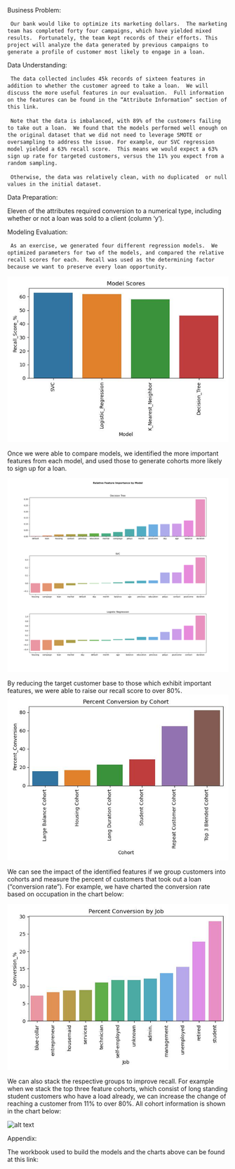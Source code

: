 Business Problem:

     Our bank would like to optimize its marketing dollars.  The marketing team has completed forty four campaigns, which have yielded mixed results.  Fortunately, the team kept records of their efforts. This project will analyze the data generated by previous campaigns to generate a profile of customer most likely to engage in a loan.  

Data Understanding:

     The data collected includes 45k records of sixteen features in addition to whether the customer agreed to take a loan.  We will discuss the more useful features in our evaluation.  Full information on the features can be found in the “Attribute Information” section of this link.

     Note that the data is imbalanced, with 89% of the customers failing to take out a loan.  We found that the models performed well enough on the original dataset that we did not need to leverage SMOTE or oversampling to address the issue. For example, our SVC regression model yielded a 63% recall score.  This means we would expect a 63% sign up rate for targeted customers, versus the 11% you expect from a random sampling.

     Otherwise, the data was relatively clean, with no duplicated  or null values in the initial dataset. 

Data Preparation:

Eleven of the attributes required conversion to a numerical type, including whether or not a loan was sold to a client (column ‘y’).   

Modeling Evaluation:

     As an exercise, we generated four different regression models.  We optimized parameters for two of the models, and compared the relative recall scores for each.  Recall was used as the determining factor because we want to preserve every loan opportunity.  

![alt text](https://github.com/JOSHUAGITBERG/bank_loan_predictor/blob/main/images/Model_Scores.jpg)

Once we were able to compare models, we identified the more important  features from each model, and used those to generate cohorts more likely to sign up for a loan.  

![alt text](https://github.com/JOSHUAGITBERG/bank_loan_predictor/blob/main/images/Relative_Feature_Importance.png)

By reducing the target customer base to those which exhibit important features, we were able to raise our recall score to over 80%.  
![alt text](https://github.com/JOSHUAGITBERG/bank_loan_predictor/blob/main/images/Conversion_By_Cohort.jpg)

We can see the impact of the identified features if we group customers into cohorts and measure the percent of customers that took out a loan (“conversion rate”).  For example, we have charted the conversion rate based on occupation in the chart below:

![alt text](https://github.com/JOSHUAGITBERG/bank_loan_predictor/blob/main/images/Conversion_By_Job.jpg)

We can also stack the respective groups to improve recall.  For example when we stack the top three feature cohorts, which consist of  long standing student customers who have a load already, we can increase the change of reaching a customer from 11% to over 80%.  All cohort information is shown in the chart below:

![alt text](http://url/to/img.png)
<link to cohort chart> 

Appendix:

The workbook used to build the models and the charts above can be found at this link:

<pyb link>


